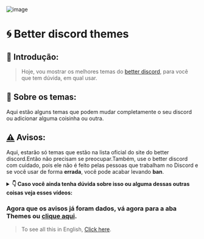 ![image](https://user-images.githubusercontent.com/110054625/181306311-598d6e0f-99d9-4901-83a2-4e7500bebd03.png)


# 🌀 Better discord themes

## 🚀 Introdução:

> Hoje, vou mostrar os melhores temas do [better discord](https://betterdiscord.app/), para você que tem dúvida, em qual usar.

## 📌 Sobre os temas:

 Aqui estão alguns temas que podem mudar completamente o seu discord ou adicionar alguma coisinha ou outra.

## [⚠️](https://emojipedia.org/warning/) Avisos:

Aqui, estarão só temas que estão na lista oficial do site do better discord.Então não precisam se preocupar.Também, use o better discord com cuidado, pois ele não é feito pelas pessoas que trabalham no Discord e se você usar de forma **errada**, você pode acabar levando **ban**. 

<details>
  <summary><b> 👇 Caso você ainda tenha dúvida sobre isso ou alguma dessas outras coisas veja esses vídeos:</b></summary>
  <br/>

https://user-images.githubusercontent.com/110054625/181306429-00482cf4-1d30-4bab-8861-94ddf230017b.mp4

https://user-images.githubusercontent.com/110054625/181306546-d1f13bee-2c13-4381-a60d-50bbc1771f51.mp4

https://user-images.githubusercontent.com/110054625/181306673-320e3a8b-2717-40ab-81d6-78a5b444260a.mp4

</details>

### Agora que os avisos já foram dados, vá agora para a aba Themes ou [clique aqui](https://github.com/TlkW/Better_discord_themes/tree/main/Themes).

> To see all this in English, [Click here](https://github.com/TlkW/Better_discord_themes/blob/main/README_english.md).

